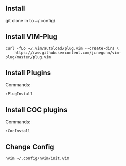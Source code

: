 ## Install

git clone in to ~/.config/

## Install VIM-Plug

```
curl -fLo ~/.vim/autoload/plug.vim --create-dirs \
    https://raw.githubusercontent.com/junegunn/vim-plug/master/plug.vim
```

## Install Plugins

Commands:

```
:PlugInstall
```

## Install COC plugins

Commands:

```
:CocInstall
```

## Change Config

```
nvim ~/.config/nvim/init.vim
```
